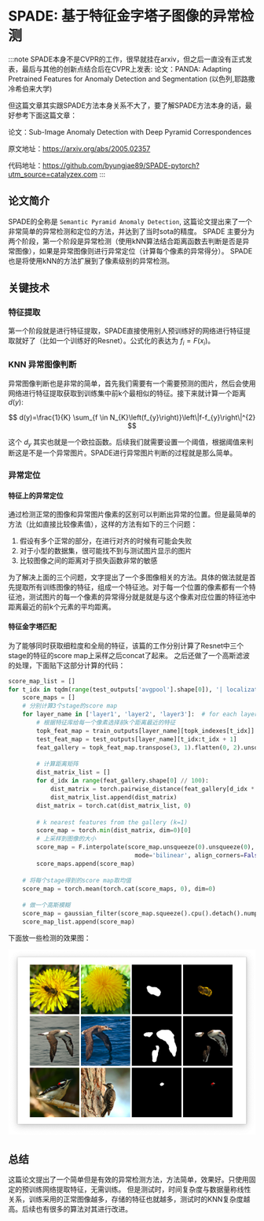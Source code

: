 # SPADE: 基于特征金字塔子图像的异常检测

:::note
SPADE本身不是CVPR的工作，很早就挂在arxiv，但之后一直没有正式发表，最后与其他的创新点结合后在CVPR上发表: 论文：PANDA: Adapting Pretrained Features for Anomaly Detection and Segmentation (以色列,耶路撒冷希伯来大学)

但这篇文章其实跟SPADE方法本身关系不大了，要了解SPADE方法本身的话，最好参考下面这篇文章：

论文：Sub-Image Anomaly Detection with Deep Pyramid Correspondences

原文地址：https://arxiv.org/abs/2005.02357

代码地址：https://github.com/byungjae89/SPADE-pytorch?utm_source=catalyzex.com
:::


## 论文简介

SPADE的全称是 `Semantic Pyramid Anomaly Detection`, 这篇论文提出来了一个非常简单的异常检测和定位的方法，并达到了当时sota的精度。 SPADE 主要分为两个阶段，第一个阶段是异常检测（使用kNN算法结合距离函数去判断是否是异常图像），如果是异常图像则进行异常定位（计算每个像素的异常得分）。 SPADE也是将使用kNN的方法扩展到了像素级别的异常检测。

## 关键技术

### 特征提取

第一个阶段就是进行特征提取，SPADE直接使用别人预训练好的网络进行特征提取就好了（比如一个训练好的Resnet）。公式化的表达为 $f_i = F(x_i)$。

### KNN 异常图像判断

异常图像判断也是非常的简单，首先我们需要有一个需要预测的图片，然后会使用网络进行特征提取获取到训练集中前k个最相似的特征。接下来就计算一个距离 $d(y)$:

$$
d(y)=\frac{1}{K} \sum_{f \in N_{K}\left(f_{y}\right)}\left\|f-f_{y}\right\|^{2}
$$

这个 $d_y$ 其实也就是一个欧拉函数。后续我们就需要设置一个阈值，根据阈值来判断这是不是一个异常图片。SPADE进行异常图片判断的过程就是那么简单。

### 异常定位

#### 特征上的异常定位

通过检测正常的图像和异常图片像素的区别可以判断出异常的位置。但是最简单的方法（比如直接比较像素值），这样的方法有如下的三个问题：

1. 假设有多个正常的部分，在进行对齐的时候有可能会失败
2. 对于小型的数据集，很可能找不到与测试图片显示的图片
3. 比较图像之间的距离对于损失函数非常的敏感

为了解决上面的三个问题，文字提出了一个多图像相关的方法。具体的做法就是首先提取所有训练图像的特征，组成一个特征池。对于每一个位置的像素都有一个特征池，测试图片的每一个像素的异常得分就是就是与这个像素对应位置的特征池中距离最近的前k个元素的平均距离。

#### 特征金字塔匹配

为了能够同时获取细粒度和全局的特征，该篇的工作分别计算了Resnet中三个stage的特征的score map上采样之后concat了起来。 之后还做了一个高斯滤波的处理，下面贴下这部分计算的代码：

```python
score_map_list = []
for t_idx in tqdm(range(test_outputs['avgpool'].shape[0]), '| localization | test | %s |' % class_name):
	score_maps = []
	# 分别计算3个stage的score map
	for layer_name in ['layer1', 'layer2', 'layer3']:  # for each layer
		# 根据特征库给每一个像素选择前k个距离最近的特征
		topk_feat_map = train_outputs[layer_name][topk_indexes[t_idx]]
		test_feat_map = test_outputs[layer_name][t_idx:t_idx + 1]
		feat_gallery = topk_feat_map.transpose(3, 1).flatten(0, 2).unsqueeze(-1).unsqueeze(-1)

		# 计算距离矩阵
		dist_matrix_list = []
		for d_idx in range(feat_gallery.shape[0] // 100):
			dist_matrix = torch.pairwise_distance(feat_gallery[d_idx * 100:d_idx * 100 + 100], test_feat_map)
			dist_matrix_list.append(dist_matrix)
		dist_matrix = torch.cat(dist_matrix_list, 0)

		# k nearest features from the gallery (k=1)
		score_map = torch.min(dist_matrix, dim=0)[0]
		# 上采样到图像的大小
		score_map = F.interpolate(score_map.unsqueeze(0).unsqueeze(0), size=224,
									mode='bilinear', align_corners=False)
		score_maps.append(score_map)

	# 将每个stage得到的score map取均值
	score_map = torch.mean(torch.cat(score_maps, 0), dim=0)

	# 做一个高斯模糊
	score_map = gaussian_filter(score_map.squeeze().cpu().detach().numpy(), sigma=4)
	score_map_list.append(score_map)
```

下面放一些检测的效果图：

![图 28](images/8175d30ef9995c29c4e4cd7c520cc70e884ac854f75543b77ab7d3e74b847b52.png)  

## 总结

这篇论文提出了一个简单但是有效的异常检测方法，方法简单，效果好。只使用固定的预训练网络提取特征，无需训练。 但是测试时，时间复杂度与数据量称线性关系，训练采用的正常图像越多，存储的特征也就越多，测试时的KNN复杂度越高。后续也有很多的算法对其进行改进。